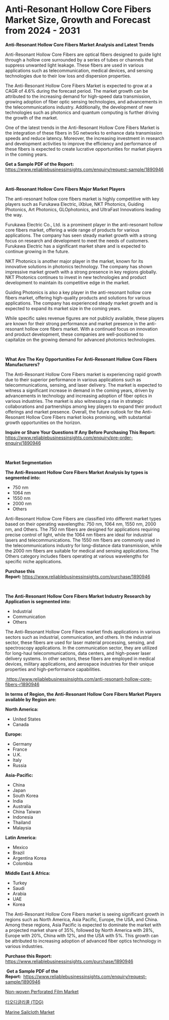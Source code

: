 <p><h1>Anti-Resonant Hollow Core Fibers Market Size, Growth and Forecast from 2024 - 2031</h1></p><p><strong>Anti-Resonant Hollow Core Fibers Market Analysis and Latest Trends</strong></p>
<p><p>Anti-Resonant Hollow Core Fibers are optical fibers designed to guide light through a hollow core surrounded by a series of tubes or channels that suppress unwanted light leakage. These fibers are used in various applications such as telecommunication, medical devices, and sensing technologies due to their low loss and dispersion properties.</p><p>The Anti-Resonant Hollow Core Fibers Market is expected to grow at a CAGR of 4.6% during the forecast period. The market growth can be attributed to the increasing demand for high-speed data transmission, growing adoption of fiber optic sensing technologies, and advancements in the telecommunications industry. Additionally, the development of new technologies such as photonics and quantum computing is further driving the growth of the market.</p><p>One of the latest trends in the Anti-Resonant Hollow Core Fibers Market is the integration of these fibers in 5G networks to enhance data transmission speeds and reduce latency. Moreover, the increasing investment in research and development activities to improve the efficiency and performance of these fibers is expected to create lucrative opportunities for market players in the coming years.</p></p>
<p><strong>Get a Sample PDF of the Report:&nbsp;</strong> <a href="https://www.reliablebusinessinsights.com/enquiry/request-sample/1890946">https://www.reliablebusinessinsights.com/enquiry/request-sample/1890946</a></p>
<p>&nbsp;</p>
<p><strong>Anti-Resonant Hollow Core Fibers Major Market Players</strong></p>
<p><p>The anti-resonant hollow core fibers market is highly competitive with key players such as Furukawa Electric, iXblue, NKT Photonics, Guiding Photonics, Art Photonics, GLOphotonics, and UltraFast Innovations leading the way.</p><p>Furukawa Electric Co., Ltd. is a prominent player in the anti-resonant hollow core fibers market, offering a wide range of products for various applications. The company has seen steady market growth with a strong focus on research and development to meet the needs of customers. Furukawa Electric has a significant market share and is expected to continue growing in the future.</p><p>NKT Photonics is another major player in the market, known for its innovative solutions in photonics technology. The company has shown impressive market growth with a strong presence in key regions globally. NKT Photonics continues to invest in new technologies and product development to maintain its competitive edge in the market.</p><p>Guiding Photonics is also a key player in the anti-resonant hollow core fibers market, offering high-quality products and solutions for various applications. The company has experienced steady market growth and is expected to expand its market size in the coming years.</p><p>While specific sales revenue figures are not publicly available, these players are known for their strong performance and market presence in the anti-resonant hollow core fibers market. With a continued focus on innovation and product development, these companies are well-positioned to capitalize on the growing demand for advanced photonics technologies.</p></p>
<p>&nbsp;</p>
<p><strong>What Are The Key Opportunities For Anti-Resonant Hollow Core Fibers Manufacturers?</strong></p>
<p><p>The Anti-Resonant Hollow Core Fibers market is experiencing rapid growth due to their superior performance in various applications such as telecommunications, sensing, and laser delivery. The market is expected to witness a significant increase in demand in the coming years, driven by advancements in technology and increasing adoption of fiber optics in various industries. The market is also witnessing a rise in strategic collaborations and partnerships among key players to expand their product offerings and market presence. Overall, the future outlook for the Anti-Resonant Hollow Core Fibers market looks promising, with substantial growth opportunities on the horizon.</p></p>
<p><strong>Inquire or Share Your Questions If Any Before Purchasing This Report:</strong> <a href="https://www.reliablebusinessinsights.com/enquiry/pre-order-enquiry/1890946">https://www.reliablebusinessinsights.com/enquiry/pre-order-enquiry/1890946</a></p>
<p>&nbsp;</p>
<p><strong>Market Segmentation</strong></p>
<p><strong>The Anti-Resonant Hollow Core Fibers Market Analysis by types is segmented into:</strong></p>
<p><ul><li>750 nm</li><li>1064 nm</li><li>1550 nm</li><li>2000 nm</li><li>Others</li></ul></p>
<p><p>Anti-Resonant Hollow Core Fibers are classified into different market types based on their operating wavelengths: 750 nm, 1064 nm, 1550 nm, 2000 nm, and Others. The 750 nm fibers are designed for applications requiring precise control of light, while the 1064 nm fibers are ideal for industrial lasers and telecommunications. The 1550 nm fibers are commonly used in the telecommunications industry for long-distance data transmission, while the 2000 nm fibers are suitable for medical and sensing applications. The Others category includes fibers operating at various wavelengths for specific niche applications.</p></p>
<p><strong>Purchase this Report:&nbsp;</strong><a href="https://www.reliablebusinessinsights.com/purchase/1890946">https://www.reliablebusinessinsights.com/purchase/1890946</a></p>
<p>&nbsp;</p>
<p><strong>The Anti-Resonant Hollow Core Fibers Market Industry Research by Application is segmented into:</strong></p>
<p><ul><li>Industrial</li><li>Communication</li><li>Others</li></ul></p>
<p><p>The Anti-Resonant Hollow Core Fibers market finds applications in various sectors such as industrial, communication, and others. In the industrial sector, these fibers are used for laser material processing, sensing, and spectroscopy applications. In the communication sector, they are utilized for long-haul telecommunications, data centers, and high-power laser delivery systems. In other sectors, these fibers are employed in medical devices, military applications, and aerospace industries for their unique properties and high-performance capabilities.</p></p>
<p><a href="https://www.reliablebusinessinsights.com/anti-resonant-hollow-core-fibers-r1890946">&nbsp;https://www.reliablebusinessinsights.com/anti-resonant-hollow-core-fibers-r1890946</a></p>
<p><strong>In terms of Region, the Anti-Resonant Hollow Core Fibers Market Players available by Region are:</strong></p>
<p>
    <p> <strong> North America: </strong>
        <ul>
            <li>United States</li>
            <li>Canada</li>
        </ul>
        </p> 
    <p> <strong> Europe: </strong>
        <ul>
            <li>Germany</li>
            <li>France</li>
            <li>U.K.</li>
            <li>Italy</li>
            <li>Russia</li>
        </ul>
        </p> 
    <p> <strong> Asia-Pacific: </strong>
        <ul>
            <li>China</li>
            <li>Japan</li>
            <li>South Korea</li>
            <li>India</li>
            <li>Australia</li>
            <li>China Taiwan</li>
            <li>Indonesia</li>
            <li>Thailand</li>
            <li>Malaysia</li>
        </ul>
        </p> 
    <p> <strong> Latin America: </strong>
        <ul>
            <li>Mexico</li>
            <li>Brazil</li>
            <li>Argentina Korea</li>
            <li>Colombia</li>
        </ul>
        </p> 
    <p> <strong> Middle East & Africa: </strong>
        <ul>
            <li>Turkey</li>
            <li>Saudi</li>
            <li>Arabia</li>
            <li>UAE</li>
            <li>Korea</li>
        </ul>
    </p>
    </p>
<p><p>The Anti-Resonant Hollow Core Fibers market is seeing significant growth in regions such as North America, Asia Pacific, Europe, the USA, and China. Among these regions, Asia Pacific is expected to dominate the market with a projected market share of 35%, followed by North America with 28%, Europe with 20%, China with 12%, and the USA with 5%. This growth can be attributed to increasing adoption of advanced fiber optics technology in various industries.</p></p>
<p><strong>Purchase this Report: </strong><a href="https://www.reliablebusinessinsights.com/purchase/1890946">https://www.reliablebusinessinsights.com/purchase/1890946</a></p>
<p>&nbsp;<strong>Get a Sample PDF of the Report:&nbsp;&nbsp;</strong><a href="https://www.reliablebusinessinsights.com/enquiry/request-sample/1890946">https://www.reliablebusinessinsights.com/enquiry/request-sample/1890946</a></p>
<p><strong></strong></p>
<p><p><a href="https://github.com/ajiariaa/Market-Research-Report-List-1/blob/main/non-woven-perforated-film-market.md">Non-woven Perforated Film Market</a></p><p><a href="https://medium.com/@simeonbode1/%EA%B8%80%EB%A1%9C%EB%B2%8C-%ED%8B%B0%EC%98%A4%EB%94%94%EA%B8%80%EB%A6%AC%EC%BD%9C-tdg-%EC%8B%9C%EC%9E%A5%EC%9D%98-%ED%8F%AC%EA%B4%84%EC%A0%81-%EC%9D%B8-%EB%B6%84%EC%84%9D-%EC%84%B1%EC%9E%A5-%EB%8F%99%ED%96%A5-%EB%B0%8F-%EC%8B%9C%EC%9E%A5-%EC%98%88%EC%B8%A1-2024-2031-3c50692847b0">티오디글리콜 (TDG)</a></p><p><a href="https://github.com/sarohimweaach77/Market-Research-Report-List-1/blob/main/marine-sailcloth-market.md">Marine Sailcloth Market</a></p></p>